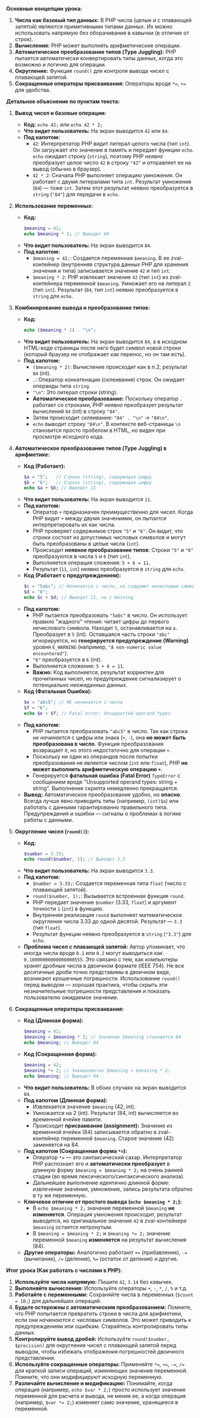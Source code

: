 **Основные концепции урока:**

1.  **Числа как базовый тип данных:** В PHP числа (целые и с плавающей запятой) являются примитивными типами данных. Их можно использовать напрямую без оборачивания в кавычки (в отличие от строк).
2.  **Вычисления:** PHP может выполнять арифметические операции.
3.  **Автоматическое преобразование типов (Type Juggling):** PHP пытается автоматически конвертировать типы данных, когда это возможно и логично для операции.
4.  **Округление:** Функция `round()` для контроля вывода чисел с плавающей запятой.
5.  **Сокращенные операторы присваивания:** Операторы вроде `*=`, `+=` для удобства.

**Детальное объяснение по пунктам текста:**

1.  **Вывод чисел и базовые операции:**

    - **Код:** `echo 42;` или `echo 42 * 2;`
    - **Что видит пользователь:** На экран выводится `42` или `84`.
    - **Под капотом:**
      - `42`: Интерпретатор PHP видит литерал целого числа (тип `int`). Он загружает это значение в память и передает функции `echo`. `echo` ожидает строку (`string`), поэтому PHP _неявно_ преобразует целое число `42` в строку `"42"` и отправляет ее на вывод (обычно в браузер).
      - `42 * 2`: Сначала PHP выполняет операцию умножения. Он работает с двумя литералами типа `int`. Результат умножения (`84`) — тоже `int`. Затем этот результат неявно преобразуется в `string` (`"84"`) для передачи в `echo`.

2.  **Использование переменных:**

    - **Код:**
      ```php
      $meaning = 42;
      echo $meaning * 2; // Выведет 84
      ```
    - **Что видит пользователь:** На экран выводится `84`.
    - **Под капотом:**
      - `$meaning = 42;`: Создается переменная `$meaning`. В ее zval-контейнер (внутренняя структура данных PHP для хранения значения и типа) записывается значение `42` и тип `int`.
      - `$meaning * 2`: PHP извлекает значение `42` (тип `int`) из zval-контейнера переменной `$meaning`. Умножает его на литерал `2` (тип `int`). Результат (`84`, тип `int`) неявно преобразуется в `string` для `echo`.

3.  **Комбинирование вывода и преобразование типов:**

    - **Код:**
      ```php
      echo ($meaning * 2) . "\n";
      ```
    - **Что видит пользователь:** На экран выводится `84`, а в исходном HTML-коде страницы после него будет символ новой строки (который браузер не отображает как перенос, но он там есть).
    - **Под капотом:**
      - `($meaning * 2)`: Вычисление происходит как в п.2, результат `84` (int).
      - `.`: Оператор конкатенации (склеивания) строк. Он ожидает операнды типа `string`.
      - `"\n"`: Это литерал строки (string).
      - **Автоматическое преобразование:** Поскольку оператор `.` работает со строками, PHP _неявно_ преобразует результат вычислений `84` (int) в строку `"84"`.
      - Затем происходит склеивание: `"84" . "\n"` -> `"84\n"`.
      - `echo` выводит строку `"84\n"`. В контексте веб-страницы `\n` становится просто пробелом в HTML, но виден при просмотре исходного кода.

4.  **Автоматическое преобразование типов (Type Juggling) в арифметике:**

    - **Код (Работает):**
      ```php
      $a = "5";   // Строка (string), содержащая цифру
      $b = "6";   // Строка (string), содержащая цифру
      echo $a + $b; // Выведет 11
      ```
    - **Что видит пользователь:** На экран выводится `11`.
    - **Под капотом:**
      - Оператор `+` предназначен _преимущественно_ для чисел. Когда PHP видит `+` между двумя значениями, он _пытается_ интерпретировать их как числа.
      - PHP проверяет содержимое строк `"5"` и `"6"`. Он видит, что строки состоят из допустимых числовых символов и могут быть преобразованы в целые числа (`int`).
      - Происходит **неявное преобразование типов**: Строки `"5"` и `"6"` преобразуются в числа `5` и `6` (тип `int`).
      - Выполняется операция сложения: `5 + 6 = 11`.
      - Результат (`11`, `int`) неявно преобразуется в `string` для `echo`.
    - **Код (Работает с предупреждением):**
      ```php
      $c = "5abc"; // Начинается с числа, но содержит нечисловые символы
      $d = "6";
      echo $c + $d; // Выведет 11, но с Warning
      ```
    - **Под капотом:**
      - PHP пытается преобразовать `"5abc"` в число. Он использует правило "жадного" чтения: читает цифры до первого нечислового символа. Находит `5`, останавливается на `a`. Преобразует в `5` (int). Оставшаяся часть строки `"abc"` игнорируется, но **генерируется предупреждение (Warning)** уровня `E_WARNING` (например, `"A non-numeric value encountered"`).
      - `"6"` преобразуется в `6` (int).
      - Выполняется сложение: `5 + 6 = 11`.
      - **Важно:** Код выполняется, результат корректен для прочитанных чисел, но предупреждение сигнализирует о потенциально неожиданных данных.
    - **Код (Фатальная Ошибка):**
      ```php
      $e = "abc5"; // НЕ начинается с числа
      $f = "6";
      echo $e + $f; // Fatal error: Unsupported operand types
      ```
    - **Под капотом:**
      - PHP пытается преобразовать `"abc5"` в число. Так как строка _не начинается_ с цифры или знака (`+`, `-`), она **не может быть преобразована в число**. Функция преобразования возвращает `0`, но этого недостаточно для операции `+`.
      - Поскольку ни один из операндов после попытки преобразования не является числом (`int` или `float`), PHP **не может выполнить арифметическую операцию `+`**.
      - Генерируется **фатальная ошибка (Fatal Error)** `TypeError` с сообщением вроде "Unsupported operand types: string + string". Выполнение скрипта немедленно прекращается.
    - **Вывод:** Автоматическое преобразование удобно, но **опасно**. Всегда лучше явно приводить типы (например, `(int)$a`) или работать с данными гарантированно правильного типа. Предупреждения и ошибки — сигналы о проблемах в логике работы с данными.

5.  **Округление чисел (`round()`):**

    - **Код:**
      ```php
      $number = 3.33;
      echo round($number, 1); // Выведет 3.3
      ```
    - **Что видит пользователь:** На экран выводится `3.3`.
    - **Под капотом:**
      - `$number = 3.33;`: Создается переменная типа `float` (число с плавающей запятой).
      - `round($number, 1);`: Вызывается встроенная функция `round`.
      - PHP передает значение `$number` (3.33, `float`) и аргумент точности `1` (`int`) в функцию.
      - Внутренняя реализация `round` выполняет математическое округление числа 3.33 до одной десятой. Результат — `3.3` (тип `float`).
      - Результат функции неявно преобразуется в `string` (`"3.3"`) для `echo`.
    - **Проблема чисел с плавающей запятой:** Автор упоминает, что иногда числа вроде `0.1` или `0.2` могут выводиться как `0.10000000000000000555`. Это связано с тем, как компьютеры хранят дробные числа в двоичном формате (IEEE 754). Не все десятичные дроби точно представимы в двоичном виде, возникают крошечные погрешности. Использование `round()` перед выводом — хорошая практика, чтобы скрыть эти незначительные погрешности представления и показать пользователю ожидаемое значение.

6.  **Сокращенные операторы присваивания:**
    - **Код (Длинная форма):**
      ```php
      $meaning = 42;
      $meaning = $meaning * 2; // Значение $meaning становится 84
      echo $meaning; // Выведет 84
      ```
    - **Код (Сокращенная форма):**
      ```php
      $meaning = 42;
      $meaning *= 2; // Эквивалентно $meaning = $meaning * 2;
      echo $meaning; // Выведет 84
      ```
    - **Что видит пользователь:** В обоих случаях на экран выводится `84`.
    - **Под капотом (Длинная форма):**
      - Извлекается значение `$meaning` (42, int).
      - Умножается на 2 (int). Результат (84, int) вычисляется во временной ячейке памяти.
      - Происходит **присваивание (assignment):** Значение из временной ячейки (84) записывается обратно в zval-контейнер переменной `$meaning`. Старое значение (42) заменяется на 84.
    - **Под капотом (Сокращенная форма `*=`):**
      - Оператор `*=` — это синтаксический сахар. Интерпретатор PHP распознает его и **автоматически преобразует** в длинную форму `$meaning = $meaning * 2;` на очень ранней стадии (во время лексического/синтаксического анализа).
      - Дальнейшее выполнение идентично длинной форме: извлечение значения, умножение, запись результата обратно в ту же переменную.
    - **Ключевое отличие от простого вывода (`echo $meaning * 2;`):**
      - В `echo $meaning * 2;` значение переменной `$meaning` **не изменяется**. Операция умножения происходит, результат выводится, но оригинальное значение `42` в zval-контейнере `$meaning` остается нетронутым.
      - В `$meaning = $meaning * 2;` и `$meaning *= 2;` значение переменной `$meaning` **изменяется** на результат вычисления (84).
    - **Другие операторы:** Аналогично работают `+=` (прибавление), `-=` (вычитание), `/=` (деление), `%=` (остаток от деления) и другие.

**Итог урока (Как работать с числами в PHP):**

1.  **Используйте числа напрямую:** Пишите `42`, `3.14` без кавычек.
2.  **Выполняйте вычисления:** Используйте операторы `+`, `-`, `*`, `/`, `%` и т.д.
3.  **Работайте с переменными:** Сохраняйте числа в переменных (`$count = 10;`) для дальнейших операций.
4.  **Будьте осторожны с автоматическим преобразованием:** Помните, что PHP попытается превратить строки в числа для арифметики, если они _начинаются_ с числовых символов. Это может приводить к предупреждениям или ошибкам. Старайтесь контролировать типы данных.
5.  **Контролируйте вывод дробей:** Используйте `round($number, $precision)` для округления чисел с плавающей запятой перед выводом, чтобы избежать отображения погрешностей двоичного представления.
6.  **Используйте сокращенные операторы:** Применяйте `*=`, `+=`, `-=`, `/=` для краткой записи операций, изменяющих значение переменной. Помните, что они _модифицируют_ исходную переменную.
7.  **Различайте вычисление и модификацию:** Понимайте, когда операция (например, `echo $var * 2;`) просто использует значение переменной для расчета и вывода, не меняя ее, а когда операция (например, `$var *= 2;`) изменяет само значение, хранящееся в переменной.
